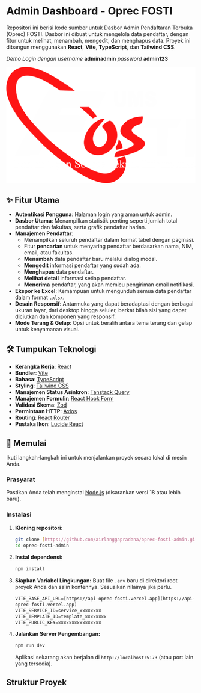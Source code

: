 # Admin Dashboard - Oprec FOSTI

Repositori ini berisi kode sumber untuk Dasbor Admin Pendaftaran Terbuka (Oprec) FOSTI. Dasbor ini dibuat untuk mengelola data pendaftar, dengan fitur untuk melihat, menambah, mengedit, dan menghapus data. Proyek ini dibangun menggunakan **React**, **Vite**, **TypeScript**, dan **Tailwind CSS**.

*Demo Login dengan username* **adminadmin** *password* **admin123**

![Logo FOSTI](src/logo_putih.png)

## ✨ Fitur Utama

* **Autentikasi Pengguna**: Halaman login yang aman untuk admin.
* **Dasbor Utama**: Menampilkan statistik penting seperti jumlah total pendaftar dan fakultas, serta grafik pendaftar harian.
* **Manajemen Pendaftar**:
    * Menampilkan seluruh pendaftar dalam format tabel dengan paginasi.
    * Fitur **pencarian** untuk menyaring pendaftar berdasarkan nama, NIM, email, atau fakultas.
    * **Menambah** data pendaftar baru melalui dialog modal.
    * **Mengedit** informasi pendaftar yang sudah ada.
    * **Menghapus** data pendaftar.
    * **Melihat detail** informasi setiap pendaftar.
    * **Menerima** pendaftar, yang akan memicu pengiriman email notifikasi.
* **Ekspor ke Excel**: Kemampuan untuk mengunduh semua data pendaftar dalam format `.xlsx`.
* **Desain Responsif**: Antarmuka yang dapat beradaptasi dengan berbagai ukuran layar, dari desktop hingga seluler, berkat bilah sisi yang dapat diciutkan dan komponen yang responsif.
* **Mode Terang & Gelap**: Opsi untuk beralih antara tema terang dan gelap untuk kenyamanan visual.

## 🛠️ Tumpukan Teknologi

* **Kerangka Kerja**: [React](https://reactjs.org/)
* **Bundler**: [Vite](https://vitejs.dev/)
* **Bahasa**: [TypeScript](https://www.typescriptlang.org/)
* **Styling**: [Tailwind CSS](https://tailwindcss.com/)
* **Manajemen Status Asinkron**: [Tanstack Query](https://tanstack.com/query)
* **Manajemen Formulir**: [React Hook Form](https://react-hook-form.com/)
* **Validasi Skema**: [Zod](https://zod.dev/)
* **Permintaan HTTP**: [Axios](https://axios-http.com/)
* **Routing**: [React Router](https://reactrouter.com/)
* **Pustaka Ikon**: [Lucide React](https://lucide.dev/)

## 🚀 Memulai

Ikuti langkah-langkah ini untuk menjalankan proyek secara lokal di mesin Anda.

### Prasyarat

Pastikan Anda telah menginstal [Node.js](https://nodejs.org/) (disarankan versi 18 atau lebih baru).

### Instalasi

1.  **Kloning repositori:**
    ```bash
    git clone [https://github.com/airlanggapradana/oprec-fosti-admin.git](https://github.com/airlanggapradana/oprec-fosti-admin.git)
    cd oprec-fosti-admin
    ```

2.  **Instal dependensi:**
    ```bash
    npm install
    ```

3.  **Siapkan Variabel Lingkungan:**
    Buat file `.env` baru di direktori root proyek Anda dan salin kontennya. Sesuaikan nilainya jika perlu.
    ```env
    VITE_BASE_API_URL=[https://api-oprec-fosti.vercel.app](https://api-oprec-fosti.vercel.app)
    VITE_SERVICE_ID=service_xxxxxxxx
    VITE_TEMPLATE_ID=template_xxxxxxxx
    VITE_PUBLIC_KEY=xxxxxxxxxxxxxxxx
    ```

4.  **Jalankan Server Pengembangan:**
    ```bash
    npm run dev
    ```

    Aplikasi sekarang akan berjalan di `http://localhost:5173` (atau port lain yang tersedia).

## Struktur Proyek
